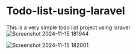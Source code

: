 # Todo-list-using-laravel
This is a very simple todo list project using laravel
![Screenshot 2024-11-15 181944](https://github.com/user-attachments/assets/2c43f5f6-7eee-446d-b2de-ead3c0385c79)

![Screenshot 2024-11-15 182001](https://github.com/user-attachments/assets/37ba6318-8f97-42fe-97d6-ce78290813f7)
